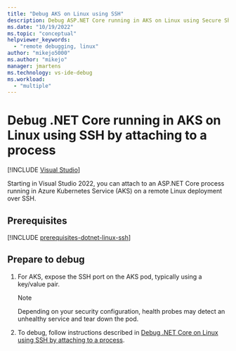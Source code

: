 ```yaml
---
title: "Debug AKS on Linux using SSH"
description: Debug ASP.NET Core running in AKS on Linux using Secure Shell (SSH) by attaching to a process. Prepare your app for debugging. Build and deploy the app. Attach the debugger.
ms.date: "10/19/2022"
ms.topic: "conceptual"
helpviewer_keywords:
  - "remote debugging, linux"
author: "mikejo5000"
ms.author: "mikejo"
manager: jmartens
ms.technology: vs-ide-debug
ms.workload:
  - "multiple"
---
```

# Debug .NET Core running in AKS on Linux using SSH by attaching to a process

 [!INCLUDE [Visual Studio](~/includes/applies-to-version/vs-windows-only.md)]

Starting in Visual Studio 2022, you can attach to an ASP.NET Core process running in Azure Kubernetes Service (AKS) on a remote Linux deployment over SSH.

## Prerequisites

[!INCLUDE [prerequisites-dotnet-linux-ssh](../debugger/includes/prerequisites-dotnet-linux-ssh.md)]

## Prepare to debug

1. For AKS, expose the SSH port on the AKS pod, typically using a key/value pair.

   >[!NOTE]
   > Depending on your security configuration, health probes may detect an unhealthy service and tear down the pod.

2. To debug, follow instructions described in [Debug .NET Core on Linux using SSH by attaching to a process](../debugging/remote-debugging-dotnet-core-linux-with-ssh.md).

